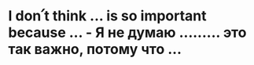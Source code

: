 # I don՛t think ... is so important because ... - Я не думаю ......... это так важно, потому что ...
